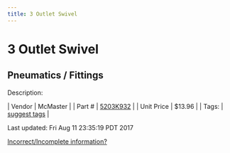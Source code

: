 ```yaml
---
title: 3 Outlet Swivel
---
```


# 3 Outlet Swivel
## Pneumatics / Fittings
Description: 	 

| Vendor | McMaster | 
| Part # | [5203K932](https://www.mcmaster.com/#5203K932) | 
| Unit Price | $13.96 | 
| Tags: | [suggest tags](https://docs.google.com/forms/d/e/1FAIpQLSeWyY8v3RgOty-MyWmh9U0iivNYN_molChYyS-0U-o-kOAv_g/viewform) | 

Last updated: Fri Aug 11 23:35:19 PDT 2017

 [Incorrect/Incomplete information?](https://docs.google.com/forms/d/e/1FAIpQLSeWyY8v3RgOty-MyWmh9U0iivNYN_molChYyS-0U-o-kOAv_g/viewform)
